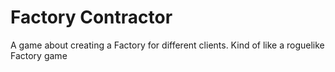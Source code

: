 # Factory Contractor
A game about creating a Factory for different clients. Kind of like a roguelike Factory game
